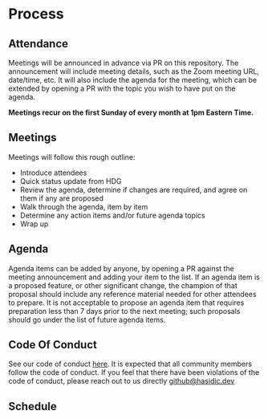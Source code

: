 # Process

## Attendance

Meetings will be announced in advance via PR on this repository. The announcement will include
meeting details, such as the Zoom meeting URL, date/time, etc. It will also include the agenda
for the meeting, which can be extended by opening a PR with the topic you wish to have put on
the agenda.

**Meetings recur on the first Sunday of every month at 1pm Eastern Time.**

## Meetings

Meetings will follow this rough outline:

- Introduce attendees
- Quick status update from HDG
- Review the agenda, determine if changes are required, and agree on them if any are proposed
- Walk through the agenda, item by item
- Determine any action items and/or future agenda topics
- Wrap up

## Agenda

Agenda items can be added by anyone, by opening a PR against the meeting announcement and adding your item to the list. If an agenda item is a proposed feature, or other significant change, the champion of that proposal should include any reference material needed for other attendees to prepare. It is not acceptable to propose an agenda item that requires preparation less than 7 days prior to the next meeting; such proposals should go under the list of future agenda items.

## Code Of Conduct

See our code of conduct [here](https://hasidic.dev/docs/conduct). It is expected that all community members follow the code of conduct. If you feel that there have been violations of the code of conduct, please reach out to us directly github@hasidic.dev

## Schedule
